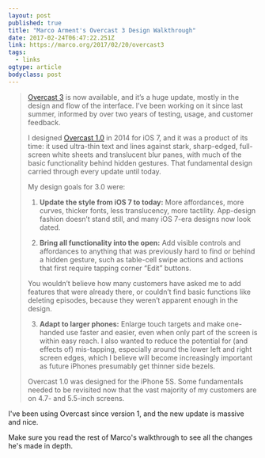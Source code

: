 ```yaml
---
layout: post 
published: true 
title: "Marco Arment's Overcast 3 Design Walkthrough" 
date: 2017-02-24T06:47:22.251Z 
link: https://marco.org/2017/02/20/overcast3 
tags:
  - links
ogtype: article 
bodyclass: post 
---
```


> [Overcast 3](https://overcast.fm/) is now available, and it’s a huge update, mostly in the design and flow of the interface. I’ve been working on it since last summer, informed by over two years of testing, usage, and customer feedback.
> 
> I designed [Overcast 1.0](https://www.macstories.net/reviews/overcast-review/) in 2014 for iOS 7, and it was a product of its time: it used ultra-thin text and lines against stark, sharp-edged, full-screen white sheets and translucent blur panes, with much of the basic functionality behind hidden gestures. That fundamental design carried through every update until today.
> 
> My design goals for 3.0 were:
> 
> 1.  **Update the style from iOS 7 to today:** More affordances, more curves, thicker fonts, less translucency, more tactility. App-design fashion doesn’t stand still, and many iOS 7-era designs now look dated.
> 
> 2.  **Bring all functionality into the open:** Add visible controls and affordances to anything that was previously hard to find or behind a hidden gesture, such as table-cell swipe actions and actions that first require tapping corner “Edit” buttons.
> 
>  You wouldn’t believe how many customers have asked me to add features that were already there, or couldn’t find basic functions like deleting episodes, because they weren’t apparent enough in the design.
> 
> 3.  **Adapt to larger phones:** Enlarge touch targets and make one-handed use faster and easier, even when only part of the screen is within easy reach. I also wanted to reduce the potential for (and effects of) mis-tapping, especially around the lower left and right screen edges, which I believe will become increasingly important as future iPhones presumably get thinner side bezels.
> 
> Overcast 1.0 was designed for the iPhone 5S. Some fundamentals needed to be revisited now that the vast majority of my customers are on 4.7- and 5.5-inch screens.

I've been using Overcast since version 1, and the new update is massive and nice. 

Make sure you read the rest of Marco's walkthrough to see all the changes he's made in depth.

